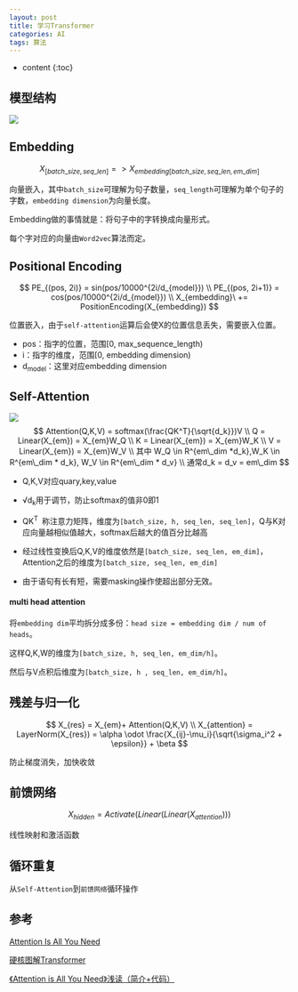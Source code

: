 ```yaml
---
layout: post
title: 学习Transformer
categories: AI
tags: 算法
---
```


* content
{:toc}
## 模型结构

![](https://harmonyhu.github.io/img/transformer.png)

<!--more-->

## Embedding

$$
X_{[batch\_size, seq\_len]} => X_{embedding[batch\_size,seq\_len, em\_dim]}
$$

向量嵌入，其中`batch_size`可理解为句子数量，`seq_length`可理解为单个句子的字数，`embedding dimension`为向量长度。

Embedding做的事情就是：将句子中的字转换成向量形式。

每个字对应的向量由`Word2vec`算法而定。



## Positional Encoding

$$
PE_{(pos, 2i)} = sin(pos/10000^{2i/d_{model}}) \\
PE_{(pos, 2i+1)} = cos(pos/10000^{2i/d_{model}}) \\
X_{embedding}\ += PositionEncoding(X_{embedding})
$$

位置嵌入，由于`self-attention`运算后会使X的位置信息丢失，需要嵌入位置。

* pos：指字的位置，范围[0, max\_sequence\_length) 
* i：指字的维度，范围[0, embedding dimension) 
* d<sub>model</sub>：这里对应embedding dimension



## Self-Attention

![](https://harmonyhu.github.io/img/attention.png)
$$
Attention(Q,K,V) = softmax(\frac{QK^T}{\sqrt{d_k}})V \\
Q = Linear(X_{em}) = X_{em}W_Q \\
K = Linear(X_{em}) = X_{em}W_K \\
V = Linear(X_{em}) = X_{em}W_V \\
其中 W_Q \in R^{em\_dim *d_k},W_K \in R^{em\_dim * d_k}, W_V \in R^{em\_dim * d_v} \\
通常d_k = d_v = em\_dim
$$

* Q,K,V对应quary,key,value

* &radic;d<sub>k</sub>用于调节，防止softmax的值非0即1

* QK<sup>T </sup> 称注意力矩阵，维度为`[batch_size, h, seq_len, seq_len]`，Q与K对应向量越相似值越大，softmax后越大的值百分比越高

* 经过线性变换后Q,K,V的维度依然是`[batch_size, seq_len, em_dim]`，Attention之后的维度为`[batch_size, seq_len, em_dim]`

* 由于语句有长有短，需要masking操作使超出部分无效。



#### multi head attention

将`embedding dim`平均拆分成多份：`head size = embedding dim / num of heads`。

这样Q,K,W的维度为`[batch_size, h, seq_len, em_dim/h]`。

然后与V点积后维度为`[batch_size, h , seq_len, em_dim/h]`。



## 残差与归一化

$$
X_{res} = X_{em}+ Attention(Q,K,V) \\
X_{attention} = LayerNorm(X_{res}) = \alpha \odot \frac{X_{ij}-\mu_i}{\sqrt{\sigma_i^2 + \epsilon}} + \beta
$$

防止梯度消失，加快收敛

## 前馈网络

$$
X_{hidden}= Activate(Linear(Linear(X_{attention})))
$$

线性映射和激活函数



## 循环重复

从`Self-Attention`到`前馈网络`循环操作



## 参考

[Attention Is All You Need](https://arxiv.org/pdf/1706.03762.pdf)

[硬核图解Transformer](https://mp.weixin.qq.com/s/jx-2Ai2YKbwODW6uJaF3hQ)

[《Attention is All You Need》浅读（简介+代码）](https://kexue.fm/archives/4765)

